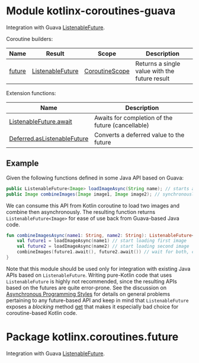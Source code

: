 # Module kotlinx-coroutines-guava

Integration with Guava [ListenableFuture](https://github.com/google/guava/wiki/ListenableFutureExplained).

Coroutine builders:

| **Name** | **Result** | **Scope**  | **Description**
| -------- | ---------- | ---------- | ---------------
| [future] | [ListenableFuture][com.google.common.util.concurrent.ListenableFuture] | [CoroutineScope] | Returns a single value with the future result 

Extension functions:

| **Name** | **Description**
| -------- | ---------------
| [ListenableFuture.await][com.google.common.util.concurrent.ListenableFuture.await] | Awaits for completion of the future (cancellable)
| [Deferred.asListenableFuture][kotlinx.coroutines.Deferred.asListenableFuture] | Converts a deferred value to the future

## Example

Given the following functions defined in some Java API based on Guava:

```java
public ListenableFuture<Image> loadImageAsync(String name); // starts async image loading
public Image combineImages(Image image1, Image image2); // synchronously combines two images using some algorithm
```

We can consume this API from Kotlin coroutine to load two images and combine then asynchronously. 
The resulting function returns `ListenableFuture<Image>` for ease of use back from Guava-based Java code. 

```kotlin
fun combineImagesAsync(name1: String, name2: String): ListenableFuture<Image> = future {
    val future1 = loadImageAsync(name1) // start loading first image
    val future2 = loadImageAsync(name2) // start loading second image
    combineImages(future1.await(), future2.await()) // wait for both, combine, and return result
}
```

Note that this module should be used only for integration with existing Java APIs based on `ListenableFuture`. 
Writing pure-Kotlin code that uses `ListenableFuture` is highly not recommended, since the resulting APIs based
on the futures are quite error-prone. See the discussion on 
[Asynchronous Programming Styles](https://github.com/Kotlin/kotlin-coroutines/blob/master/kotlin-coroutines-informal.md#asynchronous-programming-styles)
for details on general problems pertaining to any future-based API and keep in mind that `ListenableFuture` exposes
a _blocking_ method 
[get](https://docs.oracle.com/javase/8/docs/api/java/util/concurrent/Future.html#get--) 
that makes it especially bad choice for coroutine-based Kotlin code.

# Package kotlinx.coroutines.future

Integration with Guava [ListenableFuture](https://github.com/google/guava/wiki/ListenableFutureExplained).

<!--- MODULE kotlinx-coroutines-core -->
<!--- INDEX kotlinx.coroutines -->

[CoroutineScope]: https://kotlinlang.org/api/kotlinx.coroutines/kotlinx-coroutines-core/kotlinx.coroutines/-coroutine-scope/index.html

<!--- MODULE kotlinx-coroutines-guava -->
<!--- INDEX kotlinx.coroutines.guava -->

[future]: https://kotlinlang.org/api/kotlinx.coroutines/kotlinx-coroutines-guava/kotlinx.coroutines.guava/future.html
[com.google.common.util.concurrent.ListenableFuture.await]: https://kotlinlang.org/api/kotlinx.coroutines/kotlinx-coroutines-guava/kotlinx.coroutines.guava/await.html
[kotlinx.coroutines.Deferred.asListenableFuture]: https://kotlinlang.org/api/kotlinx.coroutines/kotlinx-coroutines-guava/kotlinx.coroutines.guava/as-listenable-future.html

<!--- INDEX com.google.common.util.concurrent -->

[com.google.common.util.concurrent.ListenableFuture]: https://google.github.io/guava/releases/31.0.1-jre/api/docs/com/google/common/util/concurrent/ListenableFuture.html

<!--- END -->
